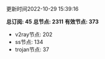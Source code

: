 更新时间2022-10-29 15:39:16

**总订阅: 45**
**总节点: 2311**
**有效节点: 373**
- v2ray节点: 202
- ss节点: 134
- trojan节点: 37
